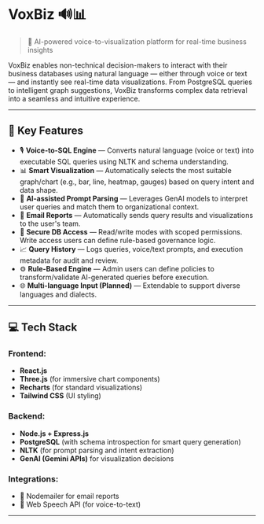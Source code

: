# VoxBiz 🔊📊

> 🚀 AI-powered voice-to-visualization platform for real-time business insights  

VoxBiz enables non-technical decision-makers to interact with their business databases using natural language — either through voice or text — and instantly see real-time data visualizations. From PostgreSQL queries to intelligent graph suggestions, VoxBiz transforms complex data retrieval into a seamless and intuitive experience.

---

## 🌟 Key Features

- 🎙️ **Voice-to-SQL Engine** — Converts natural language (voice or text) into executable SQL queries using NLTK and schema understanding.
- 📊 **Smart Visualization** — Automatically selects the most suitable graph/chart (e.g., bar, line, heatmap, gauges) based on query intent and data shape.
- 🧠 **AI-assisted Prompt Parsing** — Leverages GenAI models to interpret user queries and match them to organizational context.
- 🧾 **Email Reports** — Automatically sends query results and visualizations to the user's team.
- 🔐 **Secure DB Access** — Read/write modes with scoped permissions. Write access users can define rule-based governance logic.
- 📈 **Query History** — Logs queries, voice/text prompts, and execution metadata for audit and review.
- ⚙️ **Rule-Based Engine** — Admin users can define policies to transform/validate AI-generated queries before execution.
- 🌐 **Multi-language Input (Planned)** — Extendable to support diverse languages and dialects.

---

## 💻 Tech Stack

### Frontend:
- **React.js**
- **Three.js** (for immersive chart components)
- **Recharts** (for standard visualizations)
- **Tailwind CSS** (UI styling)

### Backend:
- **Node.js + Express.js**
- **PostgreSQL** (with schema introspection for smart query generation)
- **NLTK** (for prompt parsing and intent extraction)
- **GenAI (Gemini APIs)** for visualization decisions

### Integrations:
- 📩 Nodemailer for email reports
- 🎤 Web Speech API (for voice-to-text)

---

